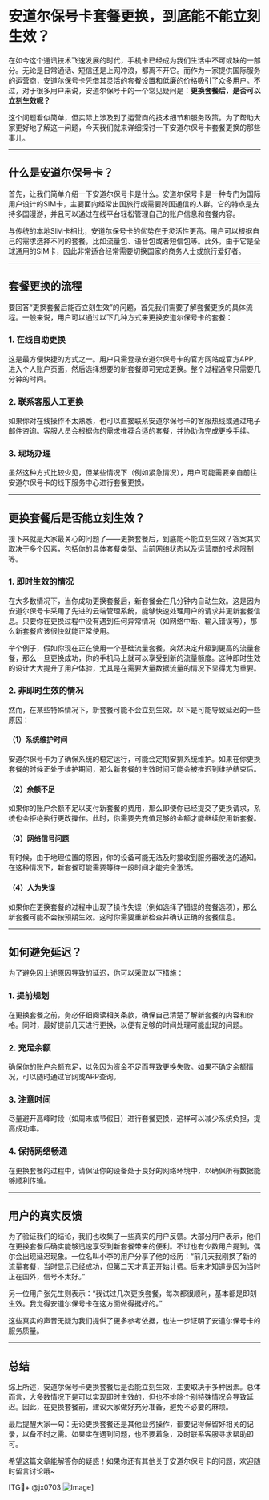 # 安道尔保号卡套餐更换，到底能不能立刻生效？

在如今这个通讯技术飞速发展的时代，手机卡已经成为我们生活中不可或缺的一部分。无论是日常通话、短信还是上网冲浪，都离不开它。而作为一家提供国际服务的运营商，安道尔保号卡凭借其灵活的套餐设置和低廉的价格吸引了众多用户。不过，对于很多用户来说，安道尔保号卡的一个常见疑问是：**更换套餐后，是否可以立刻生效呢？**

这个问题看似简单，但实际上涉及到了运营商的技术细节和服务政策。为了帮助大家更好地了解这一问题，今天我们就来详细探讨一下安道尔保号卡套餐更换的那些事儿。

---

## 什么是安道尔保号卡？

首先，让我们简单介绍一下安道尔保号卡是什么。安道尔保号卡是一种专门为国际用户设计的SIM卡，主要面向经常出国旅行或需要跨国通信的人群。它的特点是支持多国漫游，并且可以通过在线平台轻松管理自己的账户信息和套餐内容。

与传统的本地SIM卡相比，安道尔保号卡的优势在于灵活性更高。用户可以根据自己的需求选择不同的套餐，比如流量包、语音包或者短信包等。此外，由于它是全球通用的SIM卡，因此非常适合经常需要切换国家的商务人士或旅行爱好者。

---

## 套餐更换的流程

要回答“更换套餐后能否立刻生效”的问题，首先我们需要了解套餐更换的具体流程。一般来说，用户可以通过以下几种方式来更换安道尔保号卡的套餐：

### 1. 在线自助更换
这是最方便快捷的方式之一。用户只需登录安道尔保号卡的官方网站或官方APP，进入个人账户页面，然后选择想要的新套餐即可完成更换。整个过程通常只需要几分钟的时间。

### 2. 联系客服人工更换
如果你对在线操作不太熟悉，也可以直接联系安道尔保号卡的客服热线或通过电子邮件咨询。客服人员会根据你的需求推荐合适的套餐，并协助你完成更换手续。

### 3. 现场办理
虽然这种方式比较少见，但某些情况下（例如紧急情况），用户可能需要亲自前往安道尔保号卡的线下服务中心进行套餐更换。

---

## 更换套餐后是否能立刻生效？

接下来就是大家最关心的问题了——更换套餐后，到底能不能立刻生效？答案其实取决于多个因素，包括你的具体套餐类型、当前网络状态以及运营商的技术限制等。

### 1. 即时生效的情况
在大多数情况下，当你成功更换套餐后，新套餐会在几分钟内自动生效。这是因为安道尔保号卡采用了先进的云端管理系统，能够快速处理用户的请求并更新套餐信息。只要你在更换过程中没有遇到任何异常情况（如网络中断、输入错误等），那么新套餐应该很快就能正常使用。

举个例子，假如你现在正在使用一个基础流量套餐，突然决定升级到更高的流量套餐，那么一旦更换成功，你的手机马上就可以享受到新的流量额度。这种即时生效的设计大大提升了用户体验，尤其是在需要大量数据流量的情况下显得尤为重要。

### 2. 非即时生效的情况
然而，在某些特殊情况下，新套餐可能不会立刻生效。以下是可能导致延迟的一些原因：

#### （1）系统维护时间
安道尔保号卡为了确保系统的稳定运行，可能会定期安排系统维护。如果在你更换套餐的时候正处于维护期间，那么新套餐的生效时间可能会被推迟到维护结束后。

#### （2）余额不足
如果你的账户余额不足以支付新套餐的费用，那么即使你已经提交了更换请求，系统也会拒绝执行更改操作。此时，你需要先充值足够的金额才能继续使用新套餐。

#### （3）网络信号问题
有时候，由于地理位置的原因，你的设备可能无法及时接收到服务器发送的通知。在这种情况下，新套餐可能需要等待一段时间才能完全激活。

#### （4）人为失误
如果你在更换套餐的过程中出现了操作失误（例如选择了错误的套餐选项），那么新套餐可能不会按预期生效。这时你需要重新检查并确认正确的套餐信息。

---

## 如何避免延迟？

为了避免因上述原因导致的延迟，你可以采取以下措施：

### 1. 提前规划
在更换套餐之前，务必仔细阅读相关条款，确保自己清楚了解新套餐的内容和价格。同时，最好提前几天进行更换，以便有足够的时间处理可能出现的问题。

### 2. 充足余额
确保你的账户余额充足，以免因为资金不足而导致更换失败。如果不确定余额情况，可以随时通过官网或APP查询。

### 3. 注意时间
尽量避开高峰时段（如周末或节假日）进行套餐更换，这样可以减少系统负担，提高成功率。

### 4. 保持网络畅通
在更换套餐的过程中，请保证你的设备处于良好的网络环境中，以确保所有数据能够顺利传输。

---

## 用户的真实反馈

为了验证我们的结论，我们也收集了一些真实的用户反馈。大部分用户表示，他们在更换套餐后确实能够迅速享受到新套餐带来的便利。不过也有少数用户提到，偶尔会出现延迟现象。一位名叫小李的用户分享了他的经历：“前几天我刚换了新的流量套餐，当时显示已经成功，但第二天才真正开始计费。后来才知道是因为当时正在国外，信号不太好。”

另一位用户张先生则表示：“我试过几次更换套餐，每次都很顺利，基本都是即刻生效。我觉得安道尔保号卡在这方面做得挺好的。”

这些真实的声音无疑为我们提供了更多参考依据，也进一步证明了安道尔保号卡的服务质量。

---

## 总结

综上所述，安道尔保号卡更换套餐后是否能立刻生效，主要取决于多种因素。总体而言，大多数情况下是可以实现即时生效的，但也不排除个别特殊情况会导致延迟。因此，在更换套餐前，建议大家做好充分准备，避免不必要的麻烦。

最后提醒大家一句：无论更换套餐还是其他业务操作，都要记得保留好相关的记录，以备不时之需。如果实在遇到问题，也不要着急，及时联系客服寻求帮助即可。

希望这篇文章能解答你的疑惑！如果你还有其他关于安道尔保号卡的问题，欢迎随时留言讨论哦~

[TG💪+ @jx0703 ![Image](https://github.com/user-attachments/assets/dbca1d08-cadb-493c-b0ec-ad6f7a83f270)]